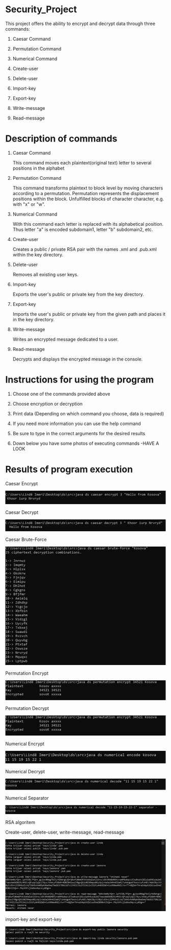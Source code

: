 # Security_Project

This project offers the ability to encrypt and decrypt data through three commands:
1. Caesar Command
2. Permutation Command
3. Numerical Command

4. Create-user
5. Delete-user
6. Import-key
7. Export-key

8. Write-message
9. Read-message

# Description of commands

1. Caesar Command

      This command moves each plaintext(original text) letter to several positions in the alphabet

2. Permutation Command 

      This command transforms plaintext to block level by moving characters according to a permutation.
      Permutation represents the displacement positions within the block. 
      Unfulfilled blocks of character character, e.g. with "x" or "w".
 
3. Numerical Command

      With this command each letter is replaced with its alphabetical position. 
      Thus letter "a" is encoded subdomain1, letter "b" subdomain2,    etc.

4. Create-user

      Creates a public / private RSA pair with the names <name> .xml and <name> .pub.xml within the key directory.
      
5. Delete-user      
      
      Removes all existing user keys.
      
6. Import-key

      Exports the user's public or private key from the key directory.
      
7. Export-key

      Imports the user's public or private key from the given path and places it in the key directory.
      
8. Write-message

      Writes an encrypted message dedicated to a user.
      
9. Read-message
      
      Decrypts and displays the encrypted message in the console.


# Instructions for using the program

1. Choose one of the commands provided above

2. Choose encryption or decryption

3. Print data (Depending on which command you choose, data is required)

4. If you need more information you can use the help command 

5. Be sure to type in the correct arguments for the desired results

6. Down below you have some photos of executing commands -HAVE A LOOK

 
 # Results of program execution
 
 Caesar Encrypt
 
  ![](images/CaesarEncrypt.png)
 
 Caesar Decrypt
 
  ![](images/CaesarDecrypt.png)
 
 Caesar Brute-Force
 
  ![](images/CaesarBrute-Force.png)
  
  
  
  Permutation Encrypt
  
  ![](images/PermutationEncrypt.png)
  
  Permutation Decrypt
  
  ![](images/PermutationEncrypt.png)
 
 
 
 Numerical Encrypt
 
 ![](images/NumericalEncode.png)
 
 Numerical Decrypt
 
  ![](images/NumericalDecode.png)
  
  Numerical Separator
  
   ![](images/NumericalSeparator.png)
   
   
   
  RSA algoritem 
   
Create-user, delete-user, write-message, read-message

![](images/cmd1.png)

import-key and export-key

![](images/cmd2.png)

